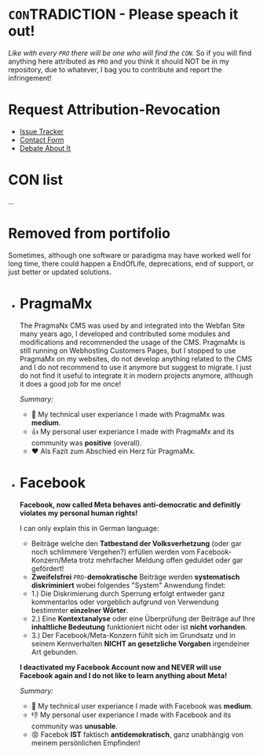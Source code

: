 # `CON`TRADICTION - Please speach it out!
*Like with every `PRO` there will be one who will find the `CON`.* 
So if you will find anything here attributed as `PRO` and you think it should NOT be in my repository, due to whatever, I bag you to contribute and report the infringement!

# Request Attribution-Revocation
* [Issue Tracker](https://github.com/webfan-pro/webfan-pro/issues)
* [Contact Form](https://webfan.de/contact/)
* [Debate About It](https://webfan-pro.github.io/webfan-pro/contra/)

# CON list
...

# Removed from portifolio
Sometimes, although one software or paradigma may have worked well for long time, there could happen a EndOfLife, deprecations, end of support, or just 
better or updated solutions.

* # **PragmaMx**
  The PragmaNx CMS was used by and integrated into the Webfan Site many years ago, I developed and contributed
  some modules and modifications and recommended the usage of the CMS.
  PragmaMx is still running on Webhosting Customers Pages, but I stopped to use PragmaMx on my websites,
  do not develop anything related to the CMS and I do not recommend to use it anymore but suggest to migrate.
  I just do not find it useful to integrate it in modern projects anymore, although it does a good job for me once!
  
  *Summary:*
  * 👏 My technical user experiance I made with PragmaMx was **medium**.
  * 👍 My personal user experiance I made with PragmaMx and its community was **positive** (overall).
  * ❤ Als Fazit zum Abschied ein Herz für PragmaMx.
  
* # **Facebook**  
  **Facebook, now called Meta behaves anti-democratic and definitly violates my personal human rights!**
  
  I can only explain this in German language:
  * Beiträge welche den **Tatbestand der Volksverhetzung** (oder gar noch schlimmere Vergehen?) erfüllen werden vom Facebook-Konzern/Meta trotz mehrfacher Meldung offen geduldet 
    oder gar gefördert!
  * **Zweifelsfrei** `PRO`-**demokratische** Beiträge werden **systematisch diskriminiert** wobei folgendes "System" Anwendung findet: 
   * 1.) Die Diskrimierung durch Sperrung erfolgt entweder ganz kommentarlos oder vorgeblich aufgrund von Verwendung bestimmter **einzelner Wörter**.
   * 2.) Eine **Kontextanalyse** oder eine Überprüfung der Beiträge auf Ihre **inhaltliche Bedeutung** funktioniert nicht 
         oder ist **nicht vorhanden**.
   * 3.) Der Facebook/Meta-Konzern fühlt sich im Grundsatz und in seinem Kernverhalten **NICHT an gesetzliche Vorgaben** irgendeiner Art gebunden.
  
    **I deactivated my Facebook Account now and NEVER will use Facebook again and I do not like to learn anything about Meta!**

   *Summary:*
   * 👏 My technical user experiance I made with Facebook was **medium**.
   * 👎 My personal user experiance I made with Facebook and its community was **unusable**.
   * 😡 Facebok **IST** faktisch **antidemokratisch**, ganz unabhängig von meinem persönlichen Empfinden!
